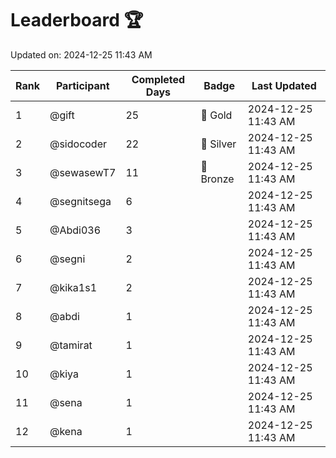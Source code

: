 # Leaderboard 🏆

Updated on: 2024-12-25 11:43 AM

| Rank | Participant       | Completed Days | Badge      | Last Updated         |
|------|-------------------|----------------|------------|----------------------|
| 1    | @gift             | 25             | 🏅 Gold     | 2024-12-25 11:43 AM |
| 2    | @sidocoder        | 22             | 🥈 Silver   | 2024-12-25 11:43 AM |
| 3    | @sewasewT7        | 11             | 🥉 Bronze   | 2024-12-25 11:43 AM |
| 4    | @segnitsega       | 6              |            | 2024-12-25 11:43 AM |
| 5    | @Abdi036          | 3              |            | 2024-12-25 11:43 AM |
| 6    | @segni            | 2              |            | 2024-12-25 11:43 AM |
| 7    | @kika1s1          | 2              |            | 2024-12-25 11:43 AM |
| 8    | @abdi             | 1              |            | 2024-12-25 11:43 AM |
| 9    | @tamirat          | 1              |            | 2024-12-25 11:43 AM |
| 10   | @kiya             | 1              |            | 2024-12-25 11:43 AM |
| 11   | @sena             | 1              |            | 2024-12-25 11:43 AM |
| 12   | @kena             | 1              |            | 2024-12-25 11:43 AM |
